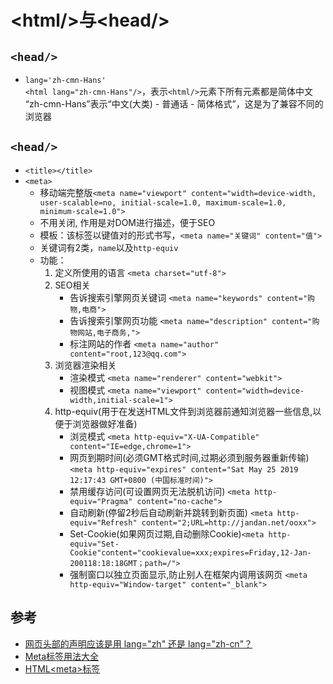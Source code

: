 # \<html/\>与\<head/\>

## `<head/>`
- `lang='zh-cmn-Hans'`  
  `<html lang="zh-cmn-Hans"/>`，表示`<html/>`元素下所有元素都是简体中文  
  “zh-cmn-Hans”表示“中文(大类) - 普通话 - 简体格式”，这是为了兼容不同的浏览器

## `<head/>`
- `<title></title>`
- `<meta>`
  * 移动端完整版`<meta name="viewport" content="width=device-width, user-scalable=no, initial-scale=1.0, maximum-scale=1.0, minimum-scale=1.0">`
  * 不用关闭, 作用是对DOM进行描述，便于SEO
  * 模板：该标签以键值对的形式书写，`<meta name="关键词" content="值">`
  * 关键词有2类，`name`以及`http-equiv`
  * 功能：
    1. 定义所使用的语言 `<meta charset="utf-8">`
    2. SEO相关
       - 告诉搜索引擎网页关键词 `<meta name="keywords" content="购物,电商">`
       - 告诉搜索引擎网页功能 `<meta name="description" content="购物网站,电子商务,">`
       - 标注网站的作者 `<meta name="author" content="root,123@qq.com">`
    3. 浏览器渲染相关
       - 渲染模式 `<meta name="renderer" content="webkit">`
       - 视图模式 `<meta name="viewport" content="width=device-width,initial-scale=1">`
    4. http-equiv(用于在发送HTML文件到浏览器前通知浏览器一些信息,以便于浏览器做好准备)
       - 浏览模式 `<meta http-equiv="X-UA-Compatible" content="IE=edge,chrome=1">`
       - 网页到期时间(必须GMT格式时间,过期必须到服务器重新传输) `<meta http-equiv="expires" content="Sat May 25 2019 12:17:43 GMT+0800 (中国标准时间)">`
       - 禁用缓存访问(可设置网页无法脱机访问) `<meta http-equiv="Pragma" content="no-cache">`
       - 自动刷新(停留2秒后自动刷新并跳转到新页面) `<meta http-equiv="Refresh" content="2;URL=http://jandan.net/ooxx">`
       - Set-Cookie(如果网页过期,自动删除Cookie)`<meta http-equiv="Set-Cookie"content="cookievalue=xxx;expires=Friday,12-Jan-200118:18:18GMT；path=/">`
       - 强制窗口以独立页面显示,防止别人在框架内调用该网页 `<meta http-equiv="Window-target" content="_blank">`

## 参考
- [网页头部的声明应该是用 lang="zh" 还是 lang="zh-cn"？](https://www.zhihu.com/question/20797118)
- [Meta标签用法大全](https://www.cnblogs.com/qiumohanyu/p/5431859.html)
- [HTML\<meta\>标签](https://www.cnblogs.com/xzhang/p/3977025.html)